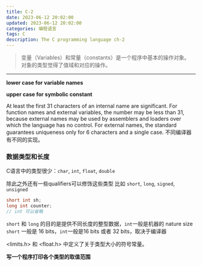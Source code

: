 ```yaml
---
title: C-2
date: 2023-06-12 20:02:00
updated: 2023-06-12 20:02:00
categories: 编程语言
tags: C
description: The C programming language ch-2
---
```


> 变量（Variables）和常量（constants）是一个程序中基本的操作对象。
> 对象的类型觉得了值域和对应的操作。

----
**lower case for variable names**

**upper case for symbolic constant**

At least the first 31 characters of an internal name are significant. For function names and external variables, the number may be less than 31, because external names may be used by assemblers and loaders over which the language has no control. For external names, the standard guarantees uniqueness only for 6 characters and a single case.
不同编译器有不同的实现。

### 数据类型和长度
C语言中的类型很少：`char`, `int`, `float`, `double`

除此之外还有一些qualifiers可以修饰这些类型
比如 `short`, `long`, `signed`, `unsigned`
```c
short int sh;
long int counter;
// int 可以省略
```
`short` 和 `long` 的目的是提供不同长度的整型数据，`int`一般是机器的 nature size
`short` 一般是 16 bits，`int`一般是16 bits 或者 32 bits，取决于编译器

<limits.h>  和 <float.h> 中定义了关于类型大小的符号常量。

**写一个程序打印各个类型的取值范围**